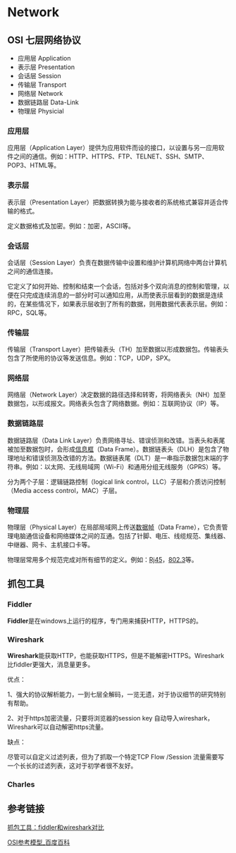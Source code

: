 # Network

## OSI 七层网络协议

- 应用层 Application
- 表示层 Presentation
- 会话层 Session
- 传输层 Transport
- 网络层 Network
- 数据链路层 Data-Link
- 物理层 Physicial

### 应用层

应用层（Application Layer）提供为应用软件而设的接口，以设置与另一应用软件之间的通信。例如：HTTP、HTTPS、FTP、TELNET、SSH、SMTP、POP3、HTML等。

### 表示层

表示层（Presentation Layer）把数据转换为能与接收者的系统格式兼容并适合传输的格式。

定义数据格式及加密。例如：加密，ASCII等。

### 会话层

会话层（Session Layer）负责在数据传输中设置和维护计算机网络中两台计算机之间的通信连接。

它定义了如何开始、控制和结束一个会话，包括对多个双向消息的控制和管理，以便在只完成连续消息的一部分时可以通知应用，从而使表示层看到的数据是连续的，在某些情况下，如果表示层收到了所有的数据，则用数据代表表示层。例如：RPC，SQL等。

### 传输层

传输层（Transport Layer）把传输表头（TH）加至数据以形成数据包。传输表头包含了所使用的协议等发送信息。例如：TCP，UDP，SPX。

### 网络层

网络层（Network Layer）决定数据的路径选择和转寄，将网络表头（NH）加至数据包，以形成报文。网络表头包含了网络数据。例如：互联网协议（IP）等。

### 数据链路层

数据链路层（Data Link Layer）负责网络寻址、错误侦测和改错。当表头和表尾被加至数据包时，会形成[信息框](https://zh.wikipedia.org/wiki/資訊框)（Data Frame）。数据链表头（DLH）是包含了物理地址和错误侦测及改错的方法。数据链表尾（DLT）是一串指示数据包末端的字符串。例如：以太网、无线局域网（Wi-Fi）和通用分组无线服务（GPRS）等。

分为两个子层：逻辑链路控制（logical link control，LLC）子层和介质访问控制（Media access control，MAC）子层。

### 物理层

物理层（Physical Layer）在局部局域网上传送[数据帧](https://zh.wikipedia.org/wiki/数据帧)（Data Frame），它负责管理电脑通信设备和网络媒体之间的互通。包括了针脚、电压、线缆规范、集线器、中继器、网卡、主机接口卡等。

物理层常用多个规范完成对所有细节的定义。例如：[Rj45](https://baike.baidu.com/item/Rj45/3401007)，[802.3](https://baike.baidu.com/item/802.3/960717)等。



## 抓包工具

### Fiddler

**Fiddler**是在windows上运行的程序，专门用来捕获HTTP，HTTPS的。

### Wireshark

**Wireshark**能获取HTTP，也能获取HTTPS，但是不能解密HTTPS。Wireshark 比fiddler更强大，消息量更多。

优点：

1、强大的协议解析能力，一到七层全解码，一览无遗，对于协议细节的研究特别有帮助。

2、对于https加密流量，只要将浏览器的session key 自动导入wireshark，Wireshark可以自动解密https流量。

缺点：

尽管可以自定义过滤列表，但为了抓取一个特定TCP Flow /Session 流量需要写一个长长的过滤列表，这对于初学者很不友好。



### Charles



## 参考链接

[抓包工具：fiddler和wireshark对比](https://zhuanlan.zhihu.com/p/44912855)

[OSI参考模型_百度百科](https://baike.baidu.com/item/OSI参考模型)